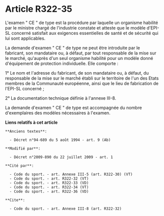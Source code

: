 # Article R322-35

L'examen " CE " de type est la procédure par laquelle un organisme habilité par le ministre chargé de l'industrie constate et
atteste que le modèle d'EPI-SL concerné satisfait aux exigences essentielles de santé et de sécurité qui lui sont
applicables. 

La demande d'examen " CE " de type ne peut être introduite par le fabricant, son mandataire ou, à défaut, par tout
responsable de la mise sur le marché, qu'auprès d'un seul organisme habilité pour un modèle donné d'équipement de protection
individuelle. Elle comporte : 

1° Le nom et l'adresse du fabricant, de son mandataire ou, à défaut, du responsable de la mise sur le marché établi sur le
territoire de l'un des Etats membres de la Communauté européenne, ainsi que le lieu de fabrication de l'EPI-SL concerné ; 

2° La documentation technique définie à l'annexe III-8. 

La demande d'examen " CE " de type est accompagnée du nombre d'exemplaires des modèles nécessaires à l'examen.

**Liens relatifs à cet article**

	**Anciens textes**:

	  - Décret n°94-689 du 5 août 1994 - art. 9 (Ab)

	**Modifié par**:

	  - Décret n°2009-890 du 22 juillet 2009 - art. 1

	**Cité par**:

	  - Code du sport. - art. Annexe III-5 (art. R322-30) (VT)
	  - Code du sport. - art. R322-32 (VT)
	  - Code du sport. - art. R322-33 (VD)
	  - Code du sport. - art. R322-34 (VT)
	  - Code du sport. - art. R322-36 (VD)

	**Cite**:

	  - Code du sport. - art. Annexe III-8 (art. R322-32)
